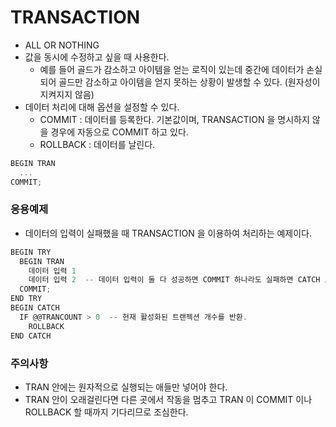 TRANSACTION
=====
- ALL OR NOTHING
- 값을 동시에 수정하고 싶을 때 사용한다.
  - 예를 들어 골드가 감소하고 아이템을 얻는 로직이 있는데 중간에 데이터가 손실되어 골드만 감소하고 아이템을 얻지 못하는 상황이 발생할 수 있다. (원자성이 지켜지지 않음)
- 데이터 처리에 대해 옵션을 설정할 수 있다.
  - COMMIT : 데이터를 등록한다. 기본값이며, TRANSACTION 을 명시하지 않을 경우에 자동으로 COMMIT 하고 있다.
  - ROLLBACK : 데이터를 날린다.

```C
BEGIN TRAN
  ...
COMMIT;
```

### 응용예제
- 데이터의 입력이 실패했을 때 TRANSACTION 을 이용하여 처리하는 예제이다.

```C
BEGIN TRY
  BEGIN TRAN
    데이터 입력 1  
    데이터 입력 2  -- 데이터 입력이 둘 다 성공하면 COMMIT 하나라도 실패하면 CATCH 로 넘긴다.
  COMMIT;
END TRY
BEGIN CATCH
  IF @@TRANCOUNT > 0  -- 현재 활성화된 트랜젝션 개수를 반환. 
    ROLLBACK
END CATCH
```

### 주의사항
- TRAN 안에는 원자적으로 실행되는 애들만 넣어야 한다.
- TRAN 안이 오래걸린다면 다른 곳에서 작동을 멈추고 TRAN 이 COMMIT 이나 ROLLBACK 할 때까지 기다리므로 조심한다.
